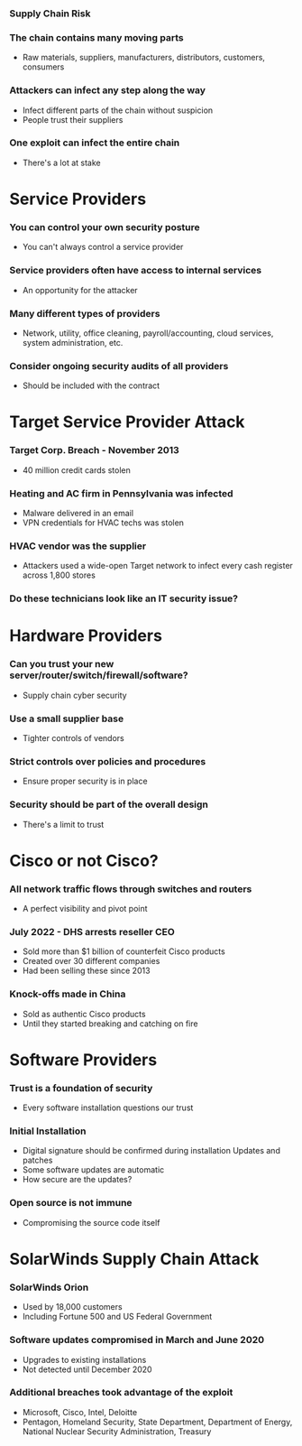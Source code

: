 ### Supply Chain Risk
### The chain contains many moving parts
- Raw materials, suppliers, manufacturers, distributors, customers, consumers
### Attackers can infect any step along the way
- Infect different parts of the chain without suspicion
- People trust their suppliers
### One exploit can infect the entire chain
- There's a lot at stake
# Service Providers
### You can control your own security posture
- You can't always control a service provider
### Service providers often have access to internal services
- An opportunity for the attacker
### Many different types of providers
- Network, utility, office cleaning, payroll/accounting, cloud services, system administration, etc.
### Consider ongoing security audits of all providers
- Should be included with the contract
# Target Service Provider Attack
### Target Corp. Breach - November 2013
- 40 million credit cards stolen
### Heating and AC firm in Pennsylvania was infected
- Malware delivered in an email
- VPN credentials for HVAC techs was stolen
### HVAC vendor was the supplier
- Attackers used a wide-open Target network to infect every cash register across 1,800 stores
### Do these technicians look like an IT security issue?
# Hardware Providers
### Can you trust your new server/router/switch/firewall/software?
- Supply chain cyber security
### Use a small supplier base
- Tighter controls of vendors
### Strict controls over policies and procedures
- Ensure proper security is in place
### Security should be part of the overall design
- There's a limit to trust
# Cisco or not Cisco?
### All network traffic flows through switches and routers
- A perfect visibility and pivot point
### July 2022 - DHS arrests reseller CEO
- Sold more than $1 billion of counterfeit Cisco products
- Created over 30 different companies
- Had been selling these since 2013
### Knock-offs made in China
- Sold as authentic Cisco products
- Until they started breaking and catching on fire
# Software Providers
### Trust is a foundation of security
- Every software installation questions our trust
### Initial Installation
- Digital signature should be confirmed during installation
Updates and patches
- Some software updates are automatic
- How secure are the updates?
### Open source is not immune
- Compromising the source code itself
# SolarWinds Supply Chain Attack
### SolarWinds Orion
- Used by 18,000 customers
- Including Fortune 500 and US Federal Government
### Software updates compromised in March and June 2020
- Upgrades to existing installations
- Not detected until December 2020
### Additional breaches took advantage of the exploit
- Microsoft, Cisco, Intel, Deloitte
- Pentagon, Homeland Security, State Department, Department of Energy, National Nuclear Security Administration, Treasury